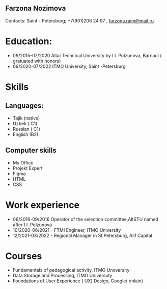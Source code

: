 ## Farzona Nozimova 
 Contacts:
 Saint - Petersburg;
 +7(901)206 24 97 ,
 farzona.raim@mail.ru
# Education: 
- 09/2015-07/2020  Altai Technical University by I.I. Polzunova, Barnaul ( gratuated with honors) 
- 09/2020-07/2022  ITMO University, Saint -Petersburg 
# Skills 
## Languages:
- Tajik (native) 
- Uzbek ( C1)
- Russian ( C1) 
- English (B2) 
## Computer skills
- Ms Office 
- Projekt Expert 
- Figma 
- HTML 
- CSS 
# Work experience 
- 06/2016-09/2016 Operator of the selection committee,AltSTU named after I.I. Polzunova 
- 10/2020-06/2021 - FTMI Engineer, ITMO University 
- 12/2021-03/2022 - Regional Manager in St.Petersburg, Alif Capital 
# Courses 
- Fundamentals of pedagogical activity, ITMO Unoversity 
- Data Storage and Processing, ITMO Universuty 
- Foundations of User Experience ( UX) Design, Google( onlain) 
